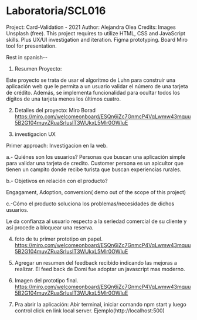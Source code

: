 # Laboratoria/SCL016
Project: Card-Validation - 2021
Author: Alejandra Olea 
Credits: Images Unsplash (free).
This project requires to utilize HTML, CSS and JavaScript skills. Plus UX/UI investigation and iteration. Figma prototyping.  Board Miro tool for presentation.

Rest in spanish--

1. Resumen Proyecto:

Este proyecto se trata de usar el algoritmo de Luhn para construir una aplicación web que le permita a un usuario validar el número de una tarjeta de crédito.  Además, se implementa funcionalidad para ocultar todos los dígitos de una tarjeta menos los últimos cuatro.

2. Detalles del proyecto:
Miro Borad
https://miro.com/welcomeonboard/ESQn6iZc7GnmcP4VqLwmw43mquu5B2G104muvZRuaSrIusIT3WUkxL5Mlr0OWIuE


3. investigacion UX

Primer approach: Investigacion en la web.

a.- Quiénes son los usuarios?
Personas que buscan una aplicación simple para validar una tarjeta de credito. Customer persona es un apicultor que tienen un campito donde recibe turista que buscan experiencias rurales.

b.- Objetivos en relación con el producto?

Engagament, Adoption, conversion( demo out of the scope of this project)

c.-Cómo el producto soluciona los problemas/necesidades de dichos usuarios.

Le da confianza al usuario respecto a la seriedad comercial de su cliente y así procede a bloquear una reserva. 

4. foto de tu primer prototipo en papel.
https://miro.com/welcomeonboard/ESQn6iZc7GnmcP4VqLwmw43mquu5B2G104muvZRuaSrIusIT3WUkxL5Mlr0OWIuE


5. Agregar un resumen del feedback recibido indicando las mejoras a realizar.
El feed back de Domi fue adoptar un javascript mas moderno.


6. Imagen del prototipo final.
https://miro.com/welcomeonboard/ESQn6iZc7GnmcP4VqLwmw43mquu5B2G104muvZRuaSrIusIT3WUkxL5Mlr0OWIuE


7. Pra abrir la aplicación: Abir terminal, iniciar comando npm start y luego control click en link local server.  Ejemplo(http://localhost:500)











         
    